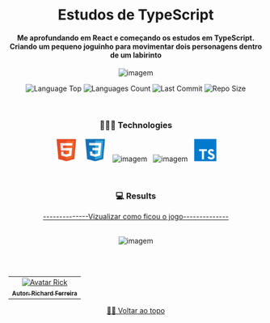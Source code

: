 <div align="center">
  
# Estudos de TypeScript
  
<h4>Me aprofundando em React e começando os estudos em TypeScript. Criando um pequeno joguinho para movimentar dois personagens dentro de um labirinto</h4>
  
<p ><img  src="https://wallpaperaccess.com/full/7990027.png" width="60%" alt="imagem" >
  
<p>
<!-- Image Shields -->
<img  alt="Language Top"  src="https://img.shields.io/github/languages/top/RickFerreira/React-e-TypeScript">
<img  alt="Languages Count"  src="https://img.shields.io/github/languages/count/RickFerreira/React-e-TypeScript">
<img  alt="Last Commit"  src="https://img.shields.io/github/last-commit/RickFerreira/React-e-TypeScript">
<img  alt="Repo Size"  src="https://img.shields.io/github/repo-size/RickFerreira/React-e-TypeScript">
</a>
</p>

<br> 

### 👨🏻‍💻 Technologies

<img src="https://raw.githubusercontent.com/devicons/devicon/master/icons/html5/html5-original.svg" alt="imagem" width="45"> &nbsp;
<img src="https://raw.githubusercontent.com/devicons/devicon/master/icons/css3/css3-original.svg" alt="imagem" width="45"> &nbsp;
<img src="https://camo.githubusercontent.com/1dab2361cdfb8cb4f8c8c323f15e345b7aa715dc9451b72453180084d7cc96ca/68747470733a2f2f75706c6f61642e77696b696d656469612e6f72672f77696b6970656469612f636f6d6d6f6e732f7468756d622f392f39392f556e6f6666696369616c5f4a6176615363726970745f6c6f676f5f322e7376672f3230343870782d556e6f6666696369616c5f4a6176615363726970745f6c6f676f5f322e7376672e706e67" alt="imagem" width="45"> &nbsp;
<img src="https://upload.wikimedia.org/wikipedia/commons/thumb/a/a7/React-icon.svg/640px-React-icon.svg.png" alt="imagem" width="45"> &nbsp;
<img src="https://raw.githubusercontent.com/devicons/devicon/master/icons/typescript/typescript-original.svg" alt="imagem" width="45">

  
  
  
<br>

### 💻 Results

<a href="https://labi-rick-rickferreira.vercel.app/">--------------Vizualizar como ficou o jogo--------------</a>
  
<br>
  
<img src="https://cdn.discordapp.com/attachments/459871999943114762/977913626268672070/tela_2.png" alt="imagem" width="50%">

<br><br>


<table>
  <tr>
    <td align="center">
      <a href="https://github.com/RickFerreira">
        <img src="https://avatars.githubusercontent.com/u/40415279?v=4" width="100px;" alt="Avatar Rick"/><br>
        <sub>
          <b>Autor: Richard Ferreira</b>
        </sub>
      </a>
    </td>
  </tr>
</table>

[☝🏽 Voltar ao topo](#Estudos-de-TypeScript)<br>

</div>
